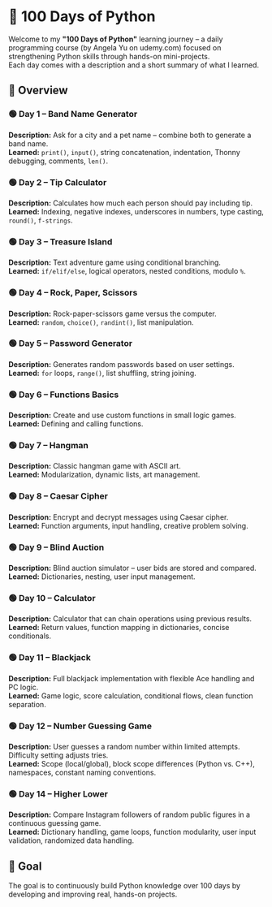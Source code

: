 # 📘 100 Days of Python

Welcome to my **"100 Days of Python"** learning journey – a daily programming course (by Angela Yu on udemy.com) focused on strengthening Python skills through hands-on mini-projects.  
Each day comes with a description and a short summary of what I learned.

## 📅 Overview

### 🟢 Day 1 – Band Name Generator  
**Description:** Ask for a city and a pet name – combine both to generate a band name.  
**Learned:** `print()`, `input()`, string concatenation, indentation, Thonny debugging, comments, `len()`.

### 🟢 Day 2 – Tip Calculator  
**Description:** Calculates how much each person should pay including tip.  
**Learned:** Indexing, negative indexes, underscores in numbers, type casting, `round()`, `f-strings`.

### 🟢 Day 3 – Treasure Island  
**Description:** Text adventure game using conditional branching.  
**Learned:** `if/elif/else`, logical operators, nested conditions, modulo `%`.

### 🟢 Day 4 – Rock, Paper, Scissors  
**Description:** Rock-paper-scissors game versus the computer.  
**Learned:** `random`, `choice()`, `randint()`, list manipulation.

### 🟢 Day 5 – Password Generator  
**Description:** Generates random passwords based on user settings.  
**Learned:** `for` loops, `range()`, list shuffling, string joining.

### 🟢 Day 6 – Functions Basics  
**Description:** Create and use custom functions in small logic games.  
**Learned:** Defining and calling functions.

### 🟢 Day 7 – Hangman  
**Description:** Classic hangman game with ASCII art.  
**Learned:** Modularization, dynamic lists, art management.

### 🟢 Day 8 – Caesar Cipher  
**Description:** Encrypt and decrypt messages using Caesar cipher.  
**Learned:** Function arguments, input handling, creative problem solving.

### 🟢 Day 9 – Blind Auction  
**Description:** Blind auction simulator – user bids are stored and compared.  
**Learned:** Dictionaries, nesting, user input management.

### 🟢 Day 10 – Calculator  
**Description:** Calculator that can chain operations using previous results.  
**Learned:** Return values, function mapping in dictionaries, concise conditionals.

### 🟢 Day 11 – Blackjack  
**Description:** Full blackjack implementation with flexible Ace handling and PC logic.  
**Learned:** Game logic, score calculation, conditional flows, clean function separation.

### 🟢 Day 12 – Number Guessing Game
**Description:** User guesses a random number within limited attempts. Difficulty setting adjusts tries.<br>
**Learned:** Scope (local/global), block scope differences (Python vs. C++), namespaces, constant naming conventions.

### 🟢 Day 14 – Higher Lower  
**Description:** Compare Instagram followers of random public figures in a continuous guessing game.  
**Learned:** Dictionary handling, game loops, function modularity, user input validation, randomized data handling.


## 🚀 Goal

The goal is to continuously build Python knowledge over 100 days by developing and improving real, hands-on projects.
